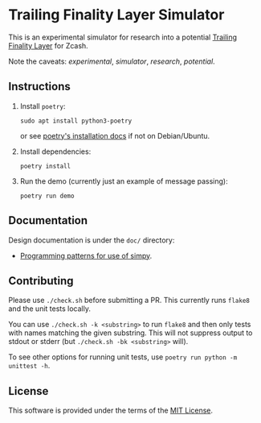 # Trailing Finality Layer Simulator

This is an experimental simulator for research into a potential
[Trailing Finality Layer](https://electriccoin.co/blog/the-trailing-finality-layer-a-stepping-stone-to-proof-of-stake-in-zcash/)
for Zcash.

Note the caveats: *experimental*, *simulator*, *research*, *potential*.

## Instructions

1. Install `poetry`:

       sudo apt install python3-poetry

   or see [poetry's installation docs](https://python-poetry.org/docs/)
   if not on Debian/Ubuntu.

2. Install dependencies:

       poetry install

3. Run the demo (currently just an example of message passing):

       poetry run demo

## Documentation

Design documentation is under the `doc/` directory:

* [Programming patterns for use of simpy](doc/patterns.md).

## Contributing

Please use `./check.sh` before submitting a PR. This currently runs `flake8`
and the unit tests locally.

You can use `./check.sh -k <substring>` to run `flake8` and then only tests
with names matching the given substring. This will not suppress output to
stdout or stderr (but `./check.sh -bk <substring>` will).

To see other options for running unit tests, use `poetry run python -m unittest -h`.

## License

This software is provided under the terms of the [MIT License](LICENSE).
